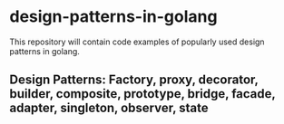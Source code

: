 # design-patterns-in-golang

This repository will contain code examples of popularly used design patterns in golang.

## Design Patterns: Factory, proxy, decorator, builder, composite, prototype, bridge, facade, adapter, singleton, observer, state
